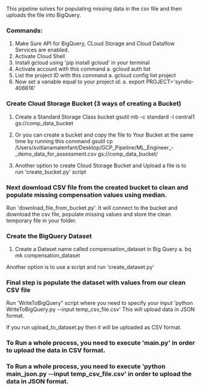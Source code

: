 This pipeline solves for populating missing data in the csv file and then uploads the file into BigQuery.

### Commands:

1. Make Sure API for BigQuery, CLoud Storage and Cloud Dataflow Services are enabled.
2. Activate Cloud Shell
3. Install gcloud using 'pip install gcloud' in your terminal
4. Activate account with this command
    a. gcloud auth list
5. List the project ID with this command
    a. gcloud config list project
6. Now set a variable equal to your project id:
    a. export PROJECT='syndio-406616'


### Create Cloud Storage Bucket (3 ways of creating a Bucket)

1. Create a Standard Storage Class bucket
    gsutil mb -c standard -l central1 gs://comp_data_bucket
2. Or you can create a bucket and copy the file to Your Bucket at the same time by running this command
    gsutil cp /Users/svitlanamalenfant/Desktop/GCP_Pipeline/ML_Engineer_-_demo_data_for_assessment.csv gs://comp_data_bucket/

3. Another option to create Cloud Storage Bucket and Upload a file is to run 'create_bucket.py' script

### Next download CSV file from the created bucket to clean and populate missing compensation values using median.
Run 'download_file_from_bucket.py'. It will connect to the bucket and download the csv file, populate missing values and store the clean temporary file in your folder.

### Create the BigQuery Dataset

1. Create a Dataset name called compensation_dataset in Big Query
    a. bq mk compensation_dataset

Another option is to use a script and run 'create_dataset.py'

### Final step is populate the dataset with values from our clean CSV file
Run 'WriteToBigQuery" script where you need to specify your input
'python WriteToBigQuery.py --input temp_csv_file.csv'
This will upload data in JSON format.

If you run upload_to_dataset.py then it will be uploaded as CSV format.

### To Run a whole process, you need to execute 'main.py' in order to upload the data in CSV format. 

### To Run a whole process, you need to execute 'python main_json.py --input temp_csv_file.csv' in order to upload the data in JSON format. 
